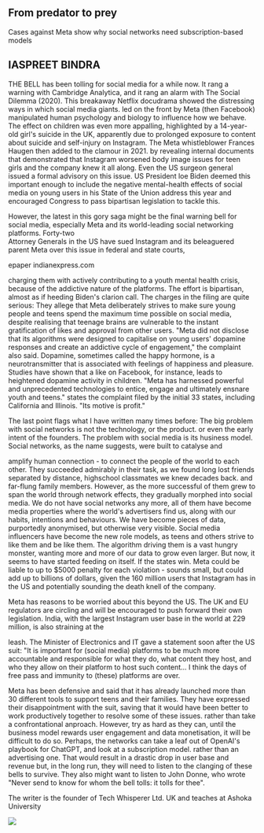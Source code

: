 ## From predator to prey

Cases against Meta show why social networks need subscription-based models

## IASPREET BINDRA

THE BELL has been tolling for social media for a while now. It rang a warning with Cambridge Analytica, and it rang an alarm with The Social Dilemma (2020). This breakaway Netflix docudrama showed the distressing ways in which social media giants. led on the front by Meta (then Facebook) manipulated human psychology and biology to influence how we behave. The effect on children was even more appalling, highlighted by a 14-year-old girl's suicide in the UK, apparently due to prolonged exposure to content about suicide and self-injury on Instagram. The Meta whistleblower Frances Haugen then added to the clamour in 2021. by revealing internal documents that demonstrated that Instagram worsened body image issues for teen girls and the company knew it all along. Even the US surgeon general issued a formal advisory on this issue. US President loe Biden deemed this important enough to include the negative mental-health effects of social media on young users in his State of the Union address this year and encouraged Congress to pass bipartisan legislation to tackle this.

However, the latest in this gory saga might be the final warning bell for social media, especially Meta and its world-leading social networking platforms. Forty-two<br>Attorney Generals in the US have sued Instagram and its beleaguered parent Meta over this issue in federal and state courts,

epaper indianexpress.com

charging them with actively contributing to a youth mental health crisis, because of the addictive nature of the platforms. The effort is bipartisan, almost as if heeding Biden's clarion call. The charges in the filing are quite serious: They allege that Meta deliberately strives to make sure young people and teens spend the maximum time possible on social media, despite realising that teenage brains are vulnerable to the instant gratification of likes and approval from other users. "Meta did not disclose that its algorithms were designed to capitalise on young users' dopamine responses and create an addictive cycle of engagement," the complaint also said. Dopamine, sometimes called the happy hormone, is a neurotransmitter that is associated with feelings of happiness and pleasure. Studies have shown that a like on Facebook, for instance, leads to heightened dopamine activity in children. "Meta has harnessed powerful and unprecedented technologies to entice, engage and ultimately ensnare youth and teens." states the complaint filed by the initial 33 states, including California and Illinois. "Its motive is profit."

The last point flags what I have written many times before: The big problem with social networks is not the technology, or the product. or even the early intent of the founders. The problem with social media is its husiness model. Social networks, as the name suggests, were built to catalyse and

amplify human connection - to connect the people of the world to each other. They succeeded admirably in their task, as we found long lost friends separated by distance, highschool classmates we knew decades back. and far-flung family members. However, as the more successful of them grew to span the world through network effects, they gradually morphed into social media. We do not have social networks any more, all of them have become media properties where the world's advertisers find us, along with our habits, intentions and behaviours. We have become pieces of data, purportedly anonymised, but otherwise very visible. Social media influencers have become the new role models, as teens and others strive to like them and be like them. The algorithm driving them is a vast hungry monster, wanting more and more of our data to grow even larger. But now, it seems to have started feeding on itself. If the states win. Meta could be liable to up to \$5000 penalty for each violation - sounds small, but could add up to billions of dollars, given the 160 million users that Instagram has in the US and potentially sounding the death knell of the company.

Meta has reasons to be worried about this beyond the US. The UK and EU regulators are circling and will be encouraged to push forward their own legislation. India, with the largest Instagram user base in the world at 229 million, is also straining at the

leash. The Minister of Electronics and IT gave a statement soon after the US suit: "It is important for (social media) platforms to be much more accountable and responsible for what they do, what content they host, and who they allow on their platform to host such content... I think the days of free pass and immunity to (these) platforms are over.

Meta has been defensive and said that it has already launched more than 30 different tools to support teens and their families. They have expressed their disappointment with the suit, saving that it would have been better to work productively together to resolve some of these issues. rather than take a confrontational anproach. However, try as hard as they can, until the business model rewards user engagement and data monetisation, it will be difficult to do so. Perhaps, the networks can take a leaf out of OpenAI's playbook for ChatGPT, and look at a subscription model. rather than an advertising one. That would result in a drastic drop in user base and revenue but, in the long run, they will need to listen to the clanging of these bells to survive. They also might want to listen to John Donne, who wrote "Never send to know for whom the bell tolls: it tolls for thee".

The writer is the founder of Tech Whisperer Ltd. UK and teaches at Ashoka University

![](_page_0_Figure_15.jpeg)